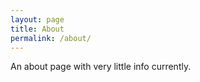```yaml
---
layout: page
title: About
permalink: /about/
---
```


An about page with very little info currently.
